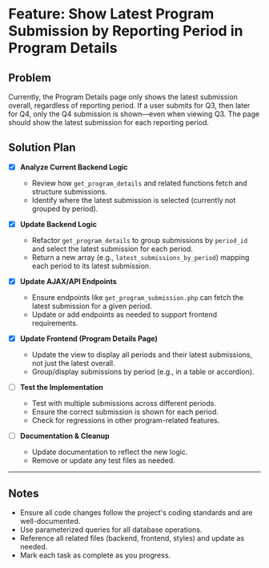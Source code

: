 # Feature: Show Latest Program Submission by Reporting Period in Program Details

## Problem
Currently, the Program Details page only shows the latest submission overall, regardless of reporting period. If a user submits for Q3, then later for Q4, only the Q4 submission is shown—even when viewing Q3. The page should show the latest submission for each reporting period.

## Solution Plan

- [x] **Analyze Current Backend Logic**
  - Review how `get_program_details` and related functions fetch and structure submissions.
  - Identify where the latest submission is selected (currently not grouped by period).

- [x] **Update Backend Logic**
  - Refactor `get_program_details` to group submissions by `period_id` and select the latest submission for each period.
  - Return a new array (e.g., `latest_submissions_by_period`) mapping each period to its latest submission.

- [x] **Update AJAX/API Endpoints**
  - Ensure endpoints like `get_program_submission.php` can fetch the latest submission for a given period.
  - Update or add endpoints as needed to support frontend requirements.

- [x] **Update Frontend (Program Details Page)**
  - Update the view to display all periods and their latest submissions, not just the latest overall.
  - Group/display submissions by period (e.g., in a table or accordion).

- [ ] **Test the Implementation**
  - Test with multiple submissions across different periods.
  - Ensure the correct submission is shown for each period.
  - Check for regressions in other program-related features.

- [ ] **Documentation & Cleanup**
  - Update documentation to reflect the new logic.
  - Remove or update any test files as needed.

---

## Notes
- Ensure all code changes follow the project's coding standards and are well-documented.
- Use parameterized queries for all database operations.
- Reference all related files (backend, frontend, styles) and update as needed.
- Mark each task as complete as you progress. 